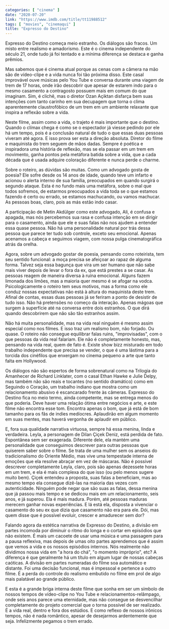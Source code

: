 ```yaml
---
categories: [ "cinema" ]
date: "2020-07-20"
link: "https://www.imdb.com/title/tt11988512"
tags: [ "movies", "cinemaqui" ]
title: "Expresso do Destino"
---
```

Expresso do Destino começa meio estranho. Os diálogos são fracos. Um misto entre realismo e amadorismo. Este é o cinema independente do século 21, onde tudo já foi tentado e a mínima diferença se destaca e ganha prêmios.

Mas sabemos que é cinema atual porque as cenas com a câmera na mão são de vídeo-clipe e a vida nunca foi tão próxima disso. Este casal improvável ouve músicas pelo You Tube e conversa durante uma viagem de trem de 17 horas, onde irão descobrir que apesar de estarem indo para o mesmo casamento a contragosto possuem mais em comum do que imaginam. Sim, é clichê, mas o diretor Ozan Açiktan disfarça bem suas intenções com tanto carinho em sua decupagem que torna o clima aparentemente claustrofóbico de um trem em um ambiente relaxante que inspira a reflexão sobre a vida.

Neste filme, assim como a vida, o trajeto é mais importante que o destino. Quando o clímax chega é como se o espectador já viesse pedindo por ele há um tempo, pois é a conclusão natural de tudo o que essas duas pessoas viveram até agora. E isso prova ser esta a direção absoluta. Diretor do filme e maquinista do trem seguem de mãos dadas. Sempre é poética e inspiradora uma história de reflexão, mas se ela passar em um trem em movimento, ganha pontos pela metáfora batida sobre a vida, que a cada década que é usada adquire coloração diferente e nunca perde o charme.

Sobre o roteiro, as dúvidas são muitas. Como um advogado gosta de poesia? Ele sofre desde os 14 anos de idade, quando teve um infarto e acionou o alerta interno de sua família, preocupados em quando surgirá o segundo ataque. Esta é no fundo mais uma metáfora, sobre o mal que todos sofremos, de estarmos preocupados a vida toda se o que estamos fazendo é certo ou errado, se estamos machucando, ou vamos machucar. As pessoas boas, claro, pois as más estão indo casar.

A participação de Metin Akdülger como este advogado, Ali, é confusa e apagada, mas nós percebemos sua rasa e confusa intenção em se dirigir para o casamento, ainda que ele e suas falas não nos ajudem a entender essa quase pessoa. Não há uma personalidade natural por trás dessa pessoa que parece ter tudo sob controle, exceto seu emocional. Apenas acenamos a cabeça e seguimos viagem, com nossa pulga cinematográfica atrás da orelha.

Agora, sobre um advogado gostar de poesia, pensando como roteirista, tem seu sentido funcional: a moça precisa se afeiçoar ao rapaz de alguma forma. Talvez seja essa bagunça que vira um ser humano que não sabe mais viver depois de levar o fora da ex, que está prestes a se casar. As pessoas reagem de maneira diversa à ruína emocional. Alguns fazem limonada dos limões, mas a maioria quer mesmo é se afogar na vodca. Psicologicamente o roteiro tem seus motivos, mas a forma como ele conduz nossas expectativas não está à altura do maquinista deste trem. Afinal de contas, essas duas pessoas já se feriram a ponto de desistir de tudo isso. Não há pretensões no começo da interação. Apenas mágoas que surgem à superfície até na conversa entre dois estranhos. O que dirá quando descobrirem que não são tão estranhos assim.

Não há muita personalidade, mas na vida real ninguém é mesmo assim especial como nos filmes. E isso traz um realismo bom, não forjado. Ou quase. O roteiro não consegue equilibrar falas ruins, "improvisadas", com o que pessoas da vida real falariam. Ele não é completamente honesto, mas, pensando na vida real, quem de fato é. Existe show bizz misturado em todo trabalho independente que precisa se vender, o que é uma lástima para a torcida dos cinéfilos que enxergam no cinema pequeno a arte que tanto falta em Hollywood.

Os diálogos não são espertos de forma sobrenatural como na Trilogia do Amanhecer de Richard Linklater, com o casal Ethan Hawke e Julie Delpy, mas também não são reais e tocantes (no sentido dramático) como em Seguindo o Coração, um trabalho indiano que mostra como um relacionamento abusivo é escancarado frente às câmeras. Expresso do Destino fica no meio termo, ainda competente, mas se entrega menos do que poderia. Deve haver uma relação ótima entre negócios e arte, e este filme não encontra esse tom. Encontra apenas o bom, que já está de bom tamanho para os fãs de indies medíocres. Aplaudirão em algum momento em suas mentes, mas haverá vergonha de aplaudir em público.

E, fora sua qualidade narrativa virtuosa, sempre há essa menina, linda e verdadeira. Leyla, a personagem de Dilan Çiçek Deniz, está perdida de fato. Espontânea sem ser exagerada. Diferente dele, ela mantém uma personalidade que conseguimos descrever para outras pessoas que quiserem saber sobre o filme. Se trata de uma mulher sem os anseios do tradicionalismo do Oriente Médio, mas vive uma tempestade interna de emoções que ela resolve abraçar em vez de máscaras. Não é possível descrever completamente Leyla, claro, pois são apenas dezessete horas em um trem, e ela é mais complexa do que isso (ou pelo menos sugere muito bem). Çiçek entendeu a proposta, suas falas a beneficiam, mas ao mesmo tempo ela consegue dizê-las na maioria das vezes com autenticidade. Ninguém pode negar que são suas as falas, dessa menina que já passou mais tempo e se dedicou mais em um relacionamento, seis anos, e já superou. Ela é mais madura. Porém, até pessoas maduras merecem ganhar novas experiências. E lá está ela, disposta a vivenciar o casamento do seu ex que dizia que casamento não era para ele. Dói, mas quem disse que é possível evoluir, crescer e amadurecer sem dor?

Falando agora da estética narrativa de Expresso do Destino, a divisão em partes incomoda por diminuir o ritmo do longa e o cortar em episódios que não existem. É mais um cacoete de usar uma música e uma passagem para a pausa reflexiva, mas depois de umas oito partes aprendemos que é assim que vemos a vida e os nossos episódios internos. Nós realmente não dividimos nossa vida em "a hora do chá", "o momento impróprio", etc? A diferença é que geralmente há um título em algum lugar de nossas cabeças caóticas. A divisão em partes numeradas do filme soa automático e distante. Foi uma decisão funcional, mas é impessoal e pertence a outro filme. É a perda do controle do realismo embutido no filme em prol de algo mais palatável ao grande público.

E esta é a grande briga interna deste filme que sonha em ser um símbolo de nossos tempos de vídeo-clipe no You Tube e relacionamentos-relâmpago, onde seis anos parece uma eternidade, mas não consegue se desvencilhar completamente do projeto comercial que o torna possível de ser realizado. É a vida real, dentro e fora dos estúdios. E como reflexo de nossos irônicos tempos, não é nada romântico, apesar de desejarmos ardentemente que seja. Infelizmente pegamos o trem errado.
